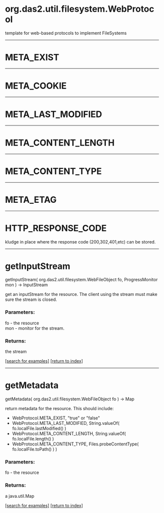# org.das2.util.filesystem.WebProtocol

template for web-based protocols to implement FileSystems

***
<a name="META_EXIST"></a>
# META_EXIST



***
<a name="META_COOKIE"></a>
# META_COOKIE



***
<a name="META_LAST_MODIFIED"></a>
# META_LAST_MODIFIED



***
<a name="META_CONTENT_LENGTH"></a>
# META_CONTENT_LENGTH



***
<a name="META_CONTENT_TYPE"></a>
# META_CONTENT_TYPE



***
<a name="META_ETAG"></a>
# META_ETAG



***
<a name="HTTP_RESPONSE_CODE"></a>
# HTTP_RESPONSE_CODE

kludge in place where the response code (200,302,401,etc) can be stored.

***
<a name="getInputStream"></a>
# getInputStream
getInputStream( org.das2.util.filesystem.WebFileObject fo, ProgressMonitor mon ) &rarr; InputStream

get an inputStream for the resource.  The client using the stream must make sure the stream is closed.

### Parameters:
fo - the resource
<br>mon - monitor for the stream.

### Returns:
the stream

<a href="https://github.com/autoplot/dev/search?q=getInputStream&unscoped_q=getInputStream">[search for examples]</a>
<a href="https://github.com/autoplot/documentation/blob/master/javadoc/index-all.md">[return to index]</a>

***
<a name="getMetadata"></a>
# getMetadata
getMetadata( org.das2.util.filesystem.WebFileObject fo ) &rarr; Map

return metadata for the resource.  This should include:
 <ul>
 <li>WebProtocol.META_EXIST, "true" or "false"
 <li>WebProtocol.META_LAST_MODIFIED, String.valueOf( fo.localFile.lastModified() )
 <li>WebProtocol.META_CONTENT_LENGTH, String.valueOf( fo.localFile.length() )
 <li>WebProtocol.META_CONTENT_TYPE, Files.probeContentType( fo.localFile.toPath() ) )
 </ul>

### Parameters:
fo - the resource

### Returns:
a java.util.Map


<a href="https://github.com/autoplot/dev/search?q=getMetadata&unscoped_q=getMetadata">[search for examples]</a>
<a href="https://github.com/autoplot/documentation/blob/master/javadoc/index-all.md">[return to index]</a>

